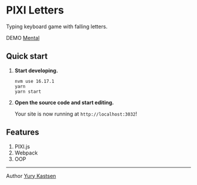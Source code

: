 # PIXI Letters
Typing keyboard game with falling letters.

DEMO [Mental](https://mental.gatsbyjs.io/pixi-letters.html)

## Quick start

1. **Start developing.**

    ```shell
    nvm use 16.17.1
    yarn
    yarn start
    ```

2. **Open the source code and start editing.**

   Your site is now running at `http://localhost:3032`!

## Features

1.  PIXI.js
2.  Webpack
3. OOP


___
Author [Yury Kastsen](https://mental.gatsbyjs.io/)
